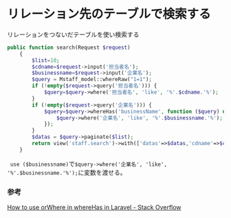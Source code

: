 # リレーション先のテーブルで検索する

リレーションをつないだテーブルを使い検索する

```php
public function search(Request $request)
    {
        $list=10;
        $cdname=$request->input('担当者名');
        $businessname=$request->input('企業名');
        $query = Mstaff_model::whereRaw("1=1");
        if (!empty($request->query('担当者名'))) {
            $query=$query->where('担当者名', 'like', '%'.$cdname.'%');
        }
        if (!empty($request->query('企業名'))) {
            $query=$query->whereHas('businessName', function ($query) use ($businessname) {
                $query->where('企業名', 'like', '%'.$businessname.'%');
            });
        }
        $datas = $query->paginate($list);
        return view('staff.search')->with(['datas'=>$datas,'cdname'=>$cdname,'businessname'=>$businessname,'list'=>$list]);
    }
```

` use ($businessname)`で`$query->where('企業名', 'like', '%'.$businessname.'%');`に変数を渡せる。

### 参考

[How to use orWhere in whereHas in Laravel \- Stack Overflow](https://stackoverflow.com/questions/21930266/how-to-use-orwhere-in-wherehas-in-laravel)